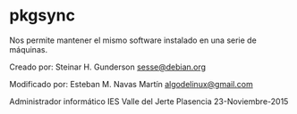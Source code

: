 pkgsync
=======

Nos permite mantener el mismo software instalado en una serie de máquinas.

Creado por:
Steinar H. Gunderson <sesse@debian.org>

Modificado por:
Esteban M. Navas Martín <algodelinux@gmail.com> 

Administrador informático 
IES Valle del Jerte 
Plasencia 
23-Noviembre-2015

